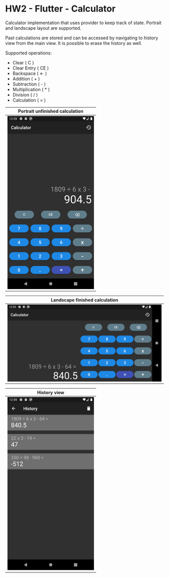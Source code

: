 # HW2 - Flutter - Calculator

Calculator implementation that uses provider to keep track of state. 
Portrait and landscape layout are supported.

Past calculations are stored and can be accessed by navigating to history view from the main view.
It is possible to erase the history as well.

Supported operations:
 - Clear ( C )
 - Clear Entry ( CE )
 - Backspace ( <- )
 - Addition ( + )
 - Subtraction ( - )
 - Multiplication ( * )
 - Division ( / )
 - Calculation ( = )

Portrait unfinished calculation |
------------ |
<img src="screenshots/portrait_unfinished_calculation.png" height="550px"> |

Landscape finished calculation |
------------ |
<img src="screenshots/landscape_finished_calculations.png" width="550px"> |

History view |
------------ |
<img src="screenshots/history_view.png" height="550px"> |
